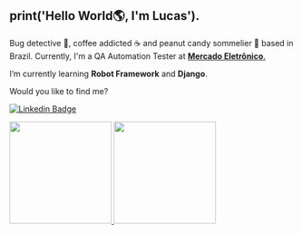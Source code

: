 ## print('Hello World:earth_americas:, I'm Lucas').

Bug detective :mag_right:, coffee addicted ☕ and peanut candy sommelier 🥜 based in Brazil. Currently, I'm a QA Automation Tester at [**Mercado Eletrônico**.](https://www.me.com.br/)

I’m currently learning **Robot Framework** and **Django**.

Would you like to find me?

[![Linkedin Badge](https://img.shields.io/badge/-lucasroxo-blue?style=flat-square&logo=Linkedin&logoColor=white&link)](https://www.linkedin.com/in/lucasroxo/)

<div>
<a href="https://github.com/roxodev">
<img height="180em" src="https://github-readme-stats.vercel.app/api?username=roxodev&show_icons=true&include_all_commits=true&count_private=true"/>
<img height="180em" src="https://github-readme-stats.vercel.app/api/top-langs/?username=roxodev&layout=compact&langs_count=5"/>
</div>
